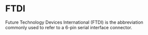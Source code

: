 # FTDI

Future Technology Devices International (FTDI) is the abbreviation 
commonly used to refer to a 6-pin serial interface connector.
